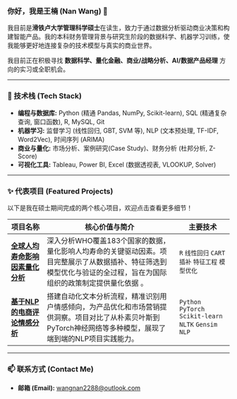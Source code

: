 ### 你好，我是王楠 (Nan Wang) 👋

我目前是**滑铁卢大学管理科学硕士**在读生，致力于通过数据分析驱动商业决策和构建智能产品。我的本科财务管理背景与研究生阶段的数据科学、机器学习训练，使我能够更好地连接复杂的技术模型与真实的商业世界。

我目前正在积极寻找 **数据科学、量化金融、商业/战略分析、AI/数据产品经理** 方向的实习或全职机会。

---

### 🔧 技术栈 (Tech Stack)

* **编程与数据库:** Python (精通 Pandas, NumPy, Scikit-learn), SQL (精通复杂查询, 窗口函数), R, MySQL, Git 
* **机器学习:** 监督学习 (线性回归, GBT, SVM 等), NLP (文本预处理, TF-IDF, Word2Vec), 时间序列 (ARIMA) 
* **商业与量化:** 市场分析、案例研究(Case Study)、财务分析 (杜邦分析, Z-Score) 
* **可视化工具:** Tableau, Power BI, Excel (数据透视表, VLOOKUP, Solver)

---

### ✨ 代表项目 (Featured Projects)

以下是我在硕士期间完成的两个核心项目，欢迎点击查看更多细节！

| 项目名称 | 核心价值与简介 | 主要技术 |
|---|---|---|
| **[全球人均寿命影响因素量化分析](https://github.com/n96wang/REPO_NAME_1)** | 深入分析WHO覆盖183个国家的数据，量化影响人均寿命的关键驱动因素。项目完整展示了从数据插补、特征筛选到模型优化与验证的全过程，旨在为国际组织的政策制定提供量化依据 。 | `R` `线性回归` `CART插补` `特征工程` `模型优化` |
| **[基于NLP的电商评论情感分析](https://github.com/n96wang/REPO_NAME_2)** | 搭建自动化文本分析流程，精准识别用户情感倾向，为产品优化和市场营销提供洞察。项目对比了从朴素贝叶斯到PyTorch神经网络等多种模型，展现了端到端的NLP项目实践能力。 | `Python` `PyTorch` `Scikit-learn` `NLTK` `Gensim` `NLP` |

---

### 📫 联系方式 (Contact Me)

* **邮箱 (Email):** wangnan2288@outlook.com
